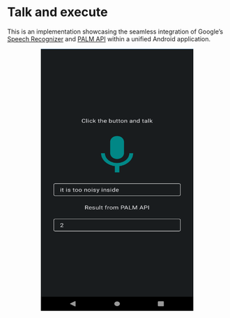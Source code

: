 # Talk and execute

This is an implementation showcasing the seamless integration of Google’s [Speech Recognizer](https://developer.android.com/reference/android/speech/SpeechRecognizer) and [PALM API](https://developers.generativeai.google/) within a unified Android application.

<p align="center">
<img src="palm_responding.png" height = "600" width="350"> 
</p>
